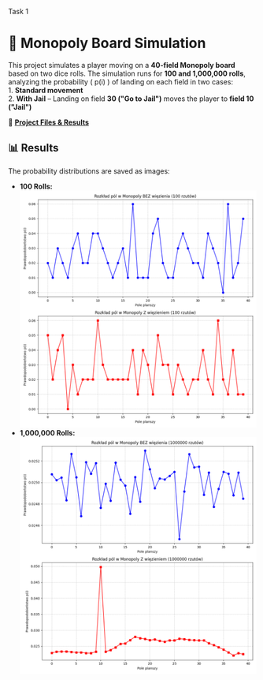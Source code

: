 Task 1 
  # 🎲 Monopoly Board Simulation

  This project simulates a player moving on a **40-field Monopoly board** based on two dice rolls. The simulation runs for **100     and 1,000,000 rolls**, analyzing the probability \( p(i) \) of landing on each field in two cases:  
    1. **Standard movement**  
    2. **With Jail** – Landing on field **30 ("Go to Jail")** moves the player to **field 10 ("Jail")**  

  📂 **[Project Files & Results](monopoly/)**  

  ## 📊 Results  
  The probability distributions are saved as images:  
  - **100 Rolls:** ![monopoly_100](monopoly/monopoly_100.png)  
  - **1,000,000 Rolls:** ![monopoly_1000000](monopoly/monopoly_1000000.png)  
